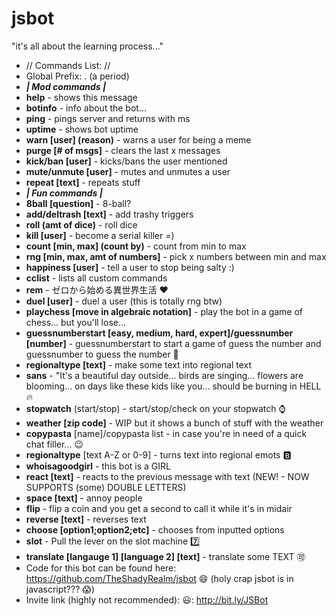 # jsbot
"it's all about the learning process..." 
- // Commands List: //
- Global Prefix: . (a period)
- ***| Mod commands |***
- **help** - shows this message 
- **botinfo** - info about the bot... 
- **ping** - pings server and returns with ms 
- **uptime** - shows bot uptime 
- **warn [user] (reason)** - warns a user for being a meme 
- **purge [# of msgs]** - clears the last x messages 
- **kick/ban [user]** - kicks/bans the user mentioned 
- **mute/unmute [user]** - mutes and unmutes a user 
- **repeat [text]** - repeats stuff 
- ***| Fun commands |***
- **8ball [question]** - 8-ball? 
- **add/deltrash [text]** - add trashy triggers 
- **roll (amt of dice)** - roll dice 
- **kill [user]** - become a serial killer =) 
- **count [min, max] (count by)** - count from min to max 
- **rng [min, max, amt of numbers]** - pick x numbers between min and max 
- **happiness [user]** - tell a user to stop being salty :) 
- **cclist** - lists all custom commands 
- **rem** - ゼロから始める異世界生活 :heart: 
- **duel [user]** - duel a user (this is totally rng btw) 
- **playchess [move in algebraic notation]** - play the bot in a game of chess... but you'll lose...
- **guessnumberstart [easy, medium, hard, expert]/guessnumber [number]** - guessnumberstart to start a game of guess the number and guessnumber to guess the number :eyes:
- **regionaltype [text]** - make some text into regional text
- **sans** - "It's a beautiful day outside... birds are singing... flowers are blooming... on days like these kids like you... should be burning in HELL :fire:
- **stopwatch** (start/stop) - start/stop/check on your stopwatch :watch: 
- **weather [zip code]** - WIP but it shows a bunch of stuff with the weather
- **copypasta** [name]/copypasta list - in case you're in need of a quick chat filler... :wink: 
- **regionaltype** [text A-Z or 0-9] - turns text into regional emots :b:
- **whoisagoodgirl** - this bot is a GIRL 
- **react [text]** - reacts to the previous message with text (NEW! - NOW SUPPORTS (some) DOUBLE LETTERS) 
- **space [text]** - annoy people 
- **flip** - flip a coin and you get a second to call it while it's in midair 
- **reverse [text]** - reverses text 
- **choose [option1;option2;etc]** - chooses from inputted options 
- **slot** - Pull the lever on the slot machine :seven:
- **translate [langauge 1] [language 2] [text]** - translate some TEXT :accept: 
- Code for this bot can be found here: https://github.com/TheShadyRealm/jsbot :smile: (holy crap jsbot is in javascript??? :scream:) 
- Invite link (highly not recommended): :smiley:: http://bit.ly/JSBot
